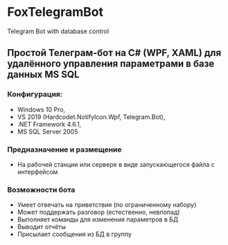 # FoxTelegramBot
Telegram Bot with database control

## Простой Телеграм-бот на C# (WPF, XAML) для удалённого управления параметрами в базе данных MS SQL

### Конфигурация:
- Windows 10 Pro,  
- VS 2019 (Hardcodet.NotifyIcon.Wpf, Telegram.Bot), 
- .NET Framework 4.6.1,
- MS SQL Server 2005 

### Предназначение и размещение
- На рабочей станции или сервере в виде запускающегося файла с интерфейсом

### Возможности бота
 - Умеет отвечать на приветствия (по ограниченному набору)
 - Может поддержать разговор (естественно, невпопад)
 - Выполняет команды для изменения параметров в БД
 - Выводит отчёты
 - Присылает сообщения из БД в группу
